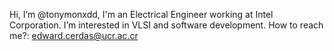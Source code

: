 Hi, I’m @tonymonxdd, I'm an Electrical Engineer working at Intel Corporation.
I’m interested in VLSI and software development.
How to reach me?: edward.cerdas@ucr.ac.cr
